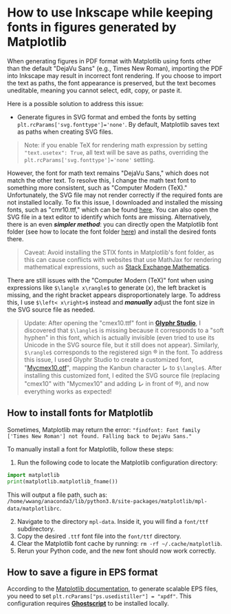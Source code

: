 # How to use Inkscape while keeping fonts in figures generated by Matplotlib

When generating figures in PDF format with Matplotlib using fonts other than the default "DejaVu Sans" (e.g., Times New Roman), importing the PDF into Inkscape may result in incorrect font rendering. If you choose to import the text as paths, the font appearance is preserved, but the text becomes uneditable, meaning you cannot select, edit, copy, or paste it.

Here is a possible solution to address this issue:

* Generate figures in SVG format and embed the fonts by setting `plt.rcParams['svg.fonttype']='none'`. By default, Matplotlib saves text as paths when creating SVG files.

> Note: if you enable TeX for rendering math expression by setting `"text.usetex": True`, all text will be save as paths, overriding the `plt.rcParams['svg.fonttype']='none'` setting.


However, the font for math text remains "DejaVu Sans," which does not match the other text. To resolve this, I change the math text font to something more consistent, such as "Computer Modern (TeX)." Unfortunately, the SVG file may not render correctly if the required fonts are not installed locally. To fix this issue, I downloaded and installed the missing fonts, such as "cmr10.ttf," which can be found [here](https://github.com/ClassroomPresenter/CP3/blob/master/Fonts/cmr10.ttf). You can also open the SVG file in a text editor to identify which fonts are missing.
Alternatively, there is an even ***simpler method***: you can directly open the Matplotlib font folder (see how to locate the font folder [here](#how-to-install-fonts-for-matplotlib)) and install the desired fonts there.
> Caveat: Avoid installing the STIX fonts in Matplotlib's font folder, as this can cause conflicts with websites that use MathJax for rendering mathematical expressions, such as [Stack Exchange Mathematics](https://math.stackexchange.com/questions/2341006/why-is-the-saddlepoint-approximation-called-a-saddlepoint-approximation).


There are still issues with the "Computer Modern (TeX)" font when using expressions like `$\langle x\rangle$` to generate $\langle x\rangle$, the left bracket is missing, and the right bracket appears disproportionately large. To address this, I use `$\left< x\right>$` instead and ***manually*** adjust the font size in the SVG source file as needed.

> Update: After opening the "cmex10.ttf" font in [**Glyphr Studio**](https://www.glyphrstudio.com/online), I discovered that `$\langle$` is missing because it corresponds to a "soft hyphen" in this font, which is actually invisible (even tried to use its Unicode in the SVG source file, but it still does not appear). Similarly, `$\rangle$` corresponds to the registered sign ® in the font. To address this issue, I used Glyphr Studio to create a customized font, "[Mycmex10.otf](/plot_template/Inkscape/Mycmex10-Regular.otf)", mapping the Kanbun character ㆑ to `$\langle$`. After installing this customized font, I edited the SVG source file (replacing "cmex10" with "Mycmex10" and adding ㆑ in front of ®), and now everything works as expected!

## How to install fonts for Matplotlib

Sometimes, Matplotlib may return the error: `"findfont: Font family ['Times New Roman'] not found. Falling back to DejaVu Sans."`

To manually install a font for Matplotlib, follow these steps:

1. Run the following code to locate the Matplotlib configuration directory:
``` python
import matplotlib
print(matplotlib.matplotlib_fname())
```
This will output a file path, such as: `/home/wwang/anaconda3/lib/python3.8/site-packages/matplotlib/mpl-data/matplotlibrc`.

2. Navigate to the directory `mpl-data`. Inside it, you will find a `font/ttf` subdirectory.
3. Copy the desired `.ttf` font file into the `font/ttf` directory.
4. Clear the Matplotlib font cache by running: `rm -rf ~/.cache/matplotlib`.
5. Rerun your Python code, and the new font should now work correctly.

## How to save a figure in EPS format

According to the [Matplotlib documentation](https://matplotlib.org/stable/users/explain/text/usetex.html#postscript-options), to generate scalable EPS files, you need to set `plt.rcParams["ps.usedistiller"] = "xpdf"`.
This configuration requires [**Ghostscript**](https://ghostscript.com/releases/gsdnld.html) to be installed locally.
